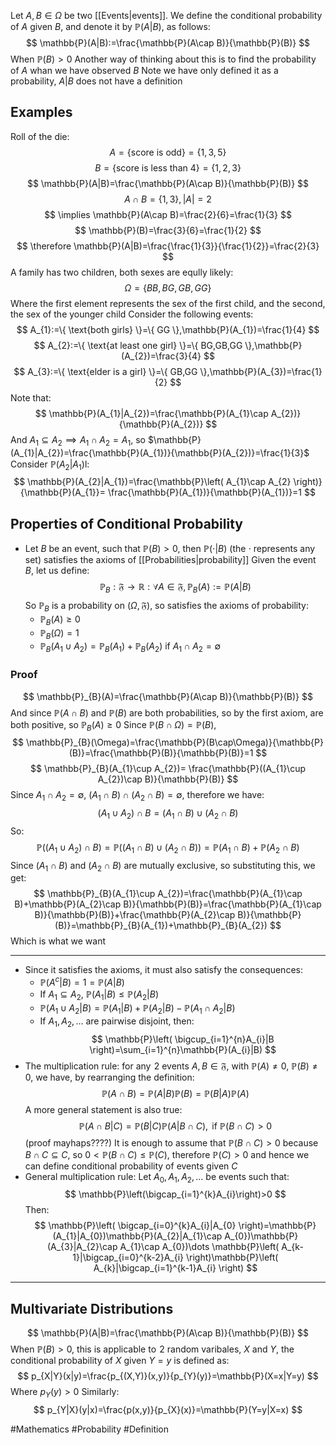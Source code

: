  Let $A,B\in\Omega$ be two [[Events|events]]. We define the conditional probability of $A$ given $B$, and denote it by $\mathbb{P}(A|B)$, as follows:
$$
\mathbb{P}(A|B):=\frac{\mathbb{P}(A\cap B)}{\mathbb{P}(B)}
$$
When $\mathbb{P}(B)>0$
Another way of thinking about this is to find the probability of $A$ whan we have observed $B$
Note we have only defined it as a probability, $A|B$ does not have a definition
## Examples
Roll of the die:
$$
A=\{ \text{score is odd} \}=\{ 1,3,5 \}
$$
$$
B=\{ \text{score is less than 4} \}=\{ 1,2,3 \}
$$
$$
\mathbb{P}(A|B)=\frac{\mathbb{P}(A\cap B)}{\mathbb{P}(B)}
$$
$$
A\cap B=\{ 1,3 \},|A|=2
$$
$$
\implies \mathbb{P}(A\cap B)=\frac{2}{6}=\frac{1}{3}
$$
$$
\mathbb{P}(B)=\frac{3}{6}=\frac{1}{2}
$$
$$
\therefore \mathbb{P}(A|B)=\frac{\frac{1}{3}}{\frac{1}{2}}=\frac{2}{3}
$$
A family has two children, both sexes are eqully likely:
$$
\Omega=\{ BB,BG,GB,GG \}
$$
Where the first element represents the sex of the first child, and the second, the sex of the younger child
Consider the following events:
$$
A_{1}:=\{ \text{both girls} \}=\{ GG \},\mathbb{P}(A_{1})=\frac{1}{4}
$$
$$
A_{2}:=\{ \text{at least one girl} \}=\{ BG,GB,GG \},\mathbb{P}(A_{2})=\frac{3}{4}
$$
$$
 A_{3}:=\{ \text{elder is a girl} \}=\{ GB,GG \},\mathbb{P}(A_{3})=\frac{1}{2}
$$
Note that:
$$
\mathbb{P}(A_{1}|A_{2})=\frac{\mathbb{P}(A_{1}\cap A_{2})}{\mathbb{P}(A_{2})}
$$
And $A_{1}\subseteq A_{2}\implies A_{1}\cap A_{2}=A_{1}$, so $\mathbb{P}(A_{1}|A_{2})=\frac{\mathbb{P}(A_{1})}{\mathbb{P}(A_{2})}=\frac{1}{3}$
Consider $\mathbb{P}(A_{2}|A_{1})$l:
$$
\mathbb{P}(A_{2}|A_{1})=\frac{\mathbb{P}\left( A_{1}\cap A_{2} \right)}{\mathbb{P}(A_{1}}= \frac{\mathbb{P}(A_{1})}{\mathbb{P}(A_{1})}=1
$$
## Properties of Conditional Probability
- Let $B$ be an event, such that $\mathbb{P}(B)>0$, then $\mathbb{P}(\cdot|B)$ (the $\cdot$ represents any set) satisfies the axioms of [[Probabilities|probability]]
    Given the event $B$, let us define:
$$
\mathbb{P}_{B}:\mathfrak{F}\to \mathbb{R}:\forall A\in \mathfrak{F},\mathbb{P}_{B}(A):=\mathbb{P}(A|B)
$$
    So $\mathbb{P}_{B}$ is a probability on $(\Omega,\mathfrak{F})$, so satisfies the axioms of probability:
    - $\mathbb{P}_{B}(A)\geq 0$
    - $\mathbb{P}_{B}(\Omega)=1$
    - $\mathbb{P}_{B}(A_{1} \cup A_{2})=\mathbb{P}_{B}(A_{1})+\mathbb{P}_{B}(A_{2})$ if $A_{1}\cap A_{2}=\emptyset$
### Proof
$$
\mathbb{P}_{B}(A)=\frac{\mathbb{P}(A\cap B)}{\mathbb{P}(B)}
$$
And since $\mathbb{P}(A\cap B)$ and $\mathbb{P}(B)$ are both probabilities, so by the first axiom, are both positive, so $\mathbb{P}_{B}(A)\geq 0$
Since $\mathbb{P}(B\cap\Omega)=\mathbb{P}(B)$,
$$
\mathbb{P}_{B}(\Omega)=\frac{\mathbb{P}(B\cap\Omega)}{\mathbb{P}(B)}=\frac{\mathbb{P}(B)}{\mathbb{P}(B)}=1
$$
$$
\mathbb{P}_{B}(A_{1}\cup A_{2})= \frac{\mathbb{P}((A_{1}\cup A_{2})\cap B)}{\mathbb{P}(B)}
$$
Since $A_{1}\cap A_{2}=\emptyset$, $(A_{1}\cap B)\cap (A_{2}\cap B)=\emptyset$, therefore we have:
$$
(A_{1}\cup A_{2})\cap B=(A_{1}\cap B)\cup (A_{2}\cap B)
$$
So:
$$
\mathbb{P}((A_{1}\cup A_{2})\cap B)=\mathbb{P}((A_{1}\cap B)\cup (A_{2}\cap B))=\mathbb{P}(A_{1}\cap B)+\mathbb{P}(A_{2}\cap B)
$$
Since $(A_{1}\cap B)$ and $(A_{2}\cap B)$ are mutually exclusive, so substituting this, we get:
$$
\mathbb{P}_{B}(A_{1}\cup A_{2})=\frac{\mathbb{P}(A_{1}\cap B)+\mathbb{P}(A_{2}\cap B)}{\mathbb{P}(B)}=\frac{\mathbb{P}(A_{1}\cap B)}{\mathbb{P}(B)}+\frac{\mathbb{P}(A_{2}\cap B)}{\mathbb{P}(B)}=\mathbb{P}_{B}(A_{1})+\mathbb{P}_{B}(A_{2})
$$
Which is what we want
___
- Since it satisfies the axioms, it must also satisfy the consequences:
    - $\mathbb{P}(A^{c}|B)=1=\mathbb{P}(A|B)$
    - If $A_{1}\subseteq A_{2}$, $\mathbb{P}(A_{1}|B)\leq \mathbb{P}(A_{2}|B)$
    - $\mathbb{P}(A_{1}\cup A_{2}|B)=\mathbb{P}(A_{1}|B)+\mathbb{P}(A_{2}|B)-\mathbb{P}(A_{1}\cap A_{2}|B)$
    - If $A_{1},A_{2},\dots$ are pairwise disjoint, then:
$$
\mathbb{P}\left( \bigcup_{i=1}^{n}A_{i}|B \right)=\sum_{i=1}^{n}\mathbb{P}(A_{i}|B)
$$
- The multiplication rule: for any $\hspace{0pt}2$ events $A,B\in\mathfrak{F}$, with $\mathbb{P}(A)\neq 0$, $\mathbb{P}(B)\neq 0$, we have, by rearranging the definition:
$$
\mathbb{P}(A\cap B)=\mathbb{P}(A|B)\mathbb{P}(B)=\mathbb{P}(B|A)\mathbb{P}(A)
$$
    A more general statement is also true:
$$
\mathbb{P}(A\cap B|C)=\mathbb{P}(B|C)\mathbb{P}(A|B\cap C),\text{ if }\mathbb{P}(B\cap C)>0
$$
(proof mayhaps????)
    It is enough to assume that $\mathbb{P}(B\cap C)>0$ because $B\cap C\subseteq C$, so $0<\mathbb{P}(B\cap C)\leq \mathbb{P}(C)$, therefore $\mathbb{P}(C)>0$ and hence we can define conditional probability of events given $C$
- General multiplication rule: Let $A_{0},A_{1},A_{2},\dots$ be events such that:
$$
\mathbb{P}\left(\bigcap_{i=1}^{k}A_{i}\right)>0
$$
    Then:
$$
\mathbb{P}\left( \bigcap_{i=0}^{k}A_{i}|A_{0} \right)=\mathbb{P}(A_{1}|A_{0})\mathbb{P}(A_{2}|A_{1}\cap A_{0})\mathbb{P}(A_{3}|A_{2}\cap A_{1}\cap A_{0})\dots \mathbb{P}\left( A_{k-1}|\bigcap_{i=0}^{k-2}A_{i} \right)\mathbb{P}\left( A_{k}|\bigcap_{i=1}^{k-1}A_{i} \right)
$$
___
## Multivariate Distributions
$$
\mathbb{P}(A|B)=\frac{\mathbb{P}(A\cap B)}{\mathbb{P}(B)}
$$
When $\mathbb{P}(B)>0$, this is applicable to $\hspace{0pt}2$ random varibales, $X$ and $Y$, the conditional probability of $X$ given $Y=y$ is defined as:
$$
p_{X|Y}(x|y)=\frac{p_{(X,Y)}(x,y)}{p_{Y}(y)}=\mathbb{P}(X=x|Y=y)
$$
Where $p_{Y}(y)>0$
Similarly:
$$
p_{Y|X}(y|x)=\frac{p(x,y)}{p_{X}(x)}=\mathbb{P}(Y=y|X=x)
$$




#Mathematics #Probability #Definition 